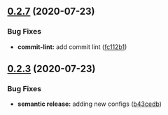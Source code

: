 ## [0.2.7](https://github.com/Code-Vedas/cable-x-js/compare/v0.2.6...v0.2.7) (2020-07-23)


### Bug Fixes

* **commit-lint:** add commit lint ([fc112b1](https://github.com/Code-Vedas/cable-x-js/commit/fc112b1c1e23c7662a3553d94f58b065e9ba3ff0))

## [0.2.3](https://github.com/Code-Vedas/cable-x-js/compare/v0.2.2...v0.2.3) (2020-07-23)


### Bug Fixes

* **semantic release:** adding new configs ([b43cedb](https://github.com/Code-Vedas/cable-x-js/commit/b43cedbfb56be3a1a1f98bc002b049934c1e5133))
